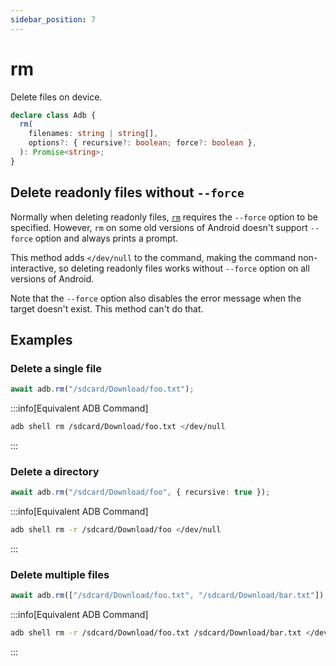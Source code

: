 ```yaml
---
sidebar_position: 7
---
```


# rm

Delete files on device.

```ts
declare class Adb {
  rm(
    filenames: string | string[],
    options?: { recursive?: boolean; force?: boolean },
  ): Promise<string>;
}
```

## Delete readonly files without `--force`

Normally when deleting readonly files, [`rm`](https://www.man7.org/linux/man-pages/man1/rm.1.html) requires the `--force` option to be specified. However, `rm` on some old versions of Android doesn't support `--force` option and always prints a prompt.

This method adds `</dev/null` to the command, making the command non-interactive, so deleting readonly files works without `--force` option on all versions of Android.

Note that the `--force` option also disables the error message when the target doesn't exist. This method can't do that.

## Examples

### Delete a single file

```ts transpile
await adb.rm("/sdcard/Download/foo.txt");
```

:::info[Equivalent ADB Command]

```sh
adb shell rm /sdcard/Download/foo.txt </dev/null
```

:::

### Delete a directory

```ts transpile
await adb.rm("/sdcard/Download/foo", { recursive: true });
```

:::info[Equivalent ADB Command]

```sh
adb shell rm -r /sdcard/Download/foo </dev/null
```

:::

### Delete multiple files

```ts transpile
await adb.rm(["/sdcard/Download/foo.txt", "/sdcard/Download/bar.txt"]);
```

:::info[Equivalent ADB Command]

```sh
adb shell rm -r /sdcard/Download/foo.txt /sdcard/Download/bar.txt </dev/null
```

:::
